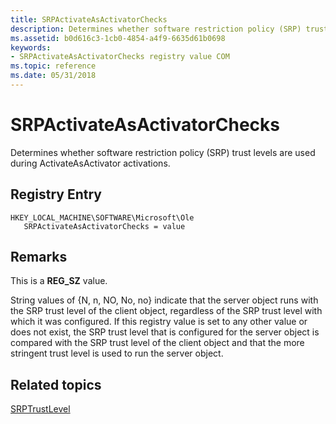 ```yaml
---
title: SRPActivateAsActivatorChecks
description: Determines whether software restriction policy (SRP) trust levels are used during ActivateAsActivator activations.
ms.assetid: b0d616c3-1cb0-4854-a4f9-6635d61b0698
keywords:
- SRPActivateAsActivatorChecks registry value COM
ms.topic: reference
ms.date: 05/31/2018
---
```


# SRPActivateAsActivatorChecks

Determines whether software restriction policy (SRP) trust levels are used during ActivateAsActivator activations.

## Registry Entry

```
HKEY_LOCAL_MACHINE\SOFTWARE\Microsoft\Ole
   SRPActivateAsActivatorChecks = value
```

## Remarks

This is a **REG\_SZ** value.

String values of {N, n, NO, No, no} indicate that the server object runs with the SRP trust level of the client object, regardless of the SRP trust level with which it was configured. If this registry value is set to any other value or does not exist, the SRP trust level that is configured for the server object is compared with the SRP trust level of the client object and that the more stringent trust level is used to run the server object.

## Related topics

<dl> <dt>

[SRPTrustLevel](srptrustlevel.md)
</dt> </dl>

 

 




